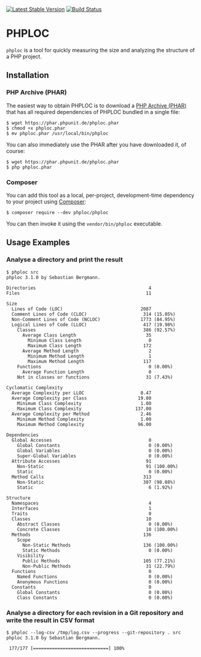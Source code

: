[![Latest Stable Version](https://poser.pugx.org/phploc/phploc/v/stable.png)](https://packagist.org/packages/phploc/phploc)
[![Build Status](https://travis-ci.org/sebastianbergmann/phploc.png?branch=master)](https://travis-ci.org/sebastianbergmann/phploc)

# PHPLOC

`phploc` is a tool for quickly measuring the size and analyzing the structure of a PHP project.

## Installation

### PHP Archive (PHAR)

The easiest way to obtain PHPLOC is to download a [PHP Archive (PHAR)](http://php.net/phar) that has all required dependencies of PHPLOC bundled in a single file:

    $ wget https://phar.phpunit.de/phploc.phar
    $ chmod +x phploc.phar
    $ mv phploc.phar /usr/local/bin/phploc

You can also immediately use the PHAR after you have downloaded it, of course:

    $ wget https://phar.phpunit.de/phploc.phar
    $ php phploc.phar

### Composer

You can add this tool as a local, per-project, development-time dependency to your project using [Composer](https://getcomposer.org/):

    $ composer require --dev phploc/phploc

You can then invoke it using the `vendor/bin/phploc` executable.

## Usage Examples

### Analyse a directory and print the result

```
$ phploc src
phploc 3.1.0 by Sebastian Bergmann.

Directories                                          4
Files                                               11

Size
  Lines of Code (LOC)                             2087
  Comment Lines of Code (CLOC)                     314 (15.05%)
  Non-Comment Lines of Code (NCLOC)               1773 (84.95%)
  Logical Lines of Code (LLOC)                     417 (19.98%)
    Classes                                        386 (92.57%)
      Average Class Length                          35
        Minimum Class Length                         0
        Maximum Class Length                       172
      Average Method Length                          2
        Minimum Method Length                        1
        Maximum Method Length                      117
    Functions                                        0 (0.00%)
      Average Function Length                        0
    Not in classes or functions                     31 (7.43%)

Cyclomatic Complexity
  Average Complexity per LLOC                     0.47
  Average Complexity per Class                   19.00
    Minimum Class Complexity                      1.00
    Maximum Class Complexity                    137.00
  Average Complexity per Method                   2.46
    Minimum Method Complexity                     1.00
    Maximum Method Complexity                    96.00

Dependencies
  Global Accesses                                    0
    Global Constants                                 0 (0.00%)
    Global Variables                                 0 (0.00%)
    Super-Global Variables                           0 (0.00%)
  Attribute Accesses                                91
    Non-Static                                      91 (100.00%)
    Static                                           0 (0.00%)
  Method Calls                                     313
    Non-Static                                     307 (98.08%)
    Static                                           6 (1.92%)

Structure
  Namespaces                                         4
  Interfaces                                         1
  Traits                                             0
  Classes                                           10
    Abstract Classes                                 0 (0.00%)
    Concrete Classes                                10 (100.00%)
  Methods                                          136
    Scope
      Non-Static Methods                           136 (100.00%)
      Static Methods                                 0 (0.00%)
    Visibility
      Public Methods                               105 (77.21%)
      Non-Public Methods                            31 (22.79%)
  Functions                                          0
    Named Functions                                  0 (0.00%)
    Anonymous Functions                              0 (0.00%)
  Constants                                          0
    Global Constants                                 0 (0.00%)
    Class Constants                                  0 (0.00%)
```

### Analyse a directory for each revision in a Git repository and write the result in CSV format

```
$ phploc --log-csv /tmp/log.csv --progress --git-repository . src
phploc 3.1.0 by Sebastian Bergmann.

 177/177 [============================] 100%
```

